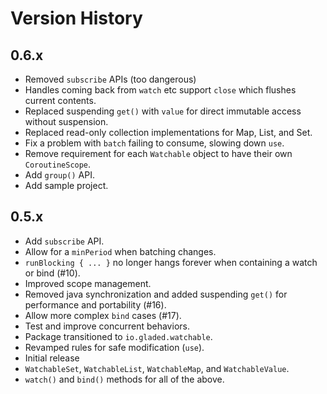 # Version History

## 0.6.x
* Removed `subscribe` APIs (too dangerous)
* Handles coming back from `watch` etc support `close` which flushes current contents.
* Replaced suspending `get()` with `value` for direct immutable access without suspension.
* Replaced read-only collection implementations for Map, List, and Set.
* Fix a problem with `batch` failing to consume, slowing down `use`.
* Remove requirement for each `Watchable` object to have their own `CoroutineScope`.
* Add `group()` API.
* Add sample project.

## 0.5.x

* Add `subscribe` API.
* Allow for a `minPeriod` when batching changes.
* `runBlocking { ... }` no longer hangs forever when containing a watch or bind (#10).
* Improved scope management.
* Removed java synchronization and added suspending `get()` for performance and portability (#16).
* Allow more complex `bind` cases (#17).
* Test and improve concurrent behaviors.
* Package transitioned to `io.gladed.watchable`.
* Revamped rules for safe modification (`use`).
* Initial release
* `WatchableSet`, `WatchableList`, `WatchableMap`, and `WatchableValue`.
* `watch()` and `bind()` methods for all of the above.
